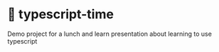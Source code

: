 # 🤖 typescript-time

Demo project for a lunch and learn presentation about learning to use typescript
